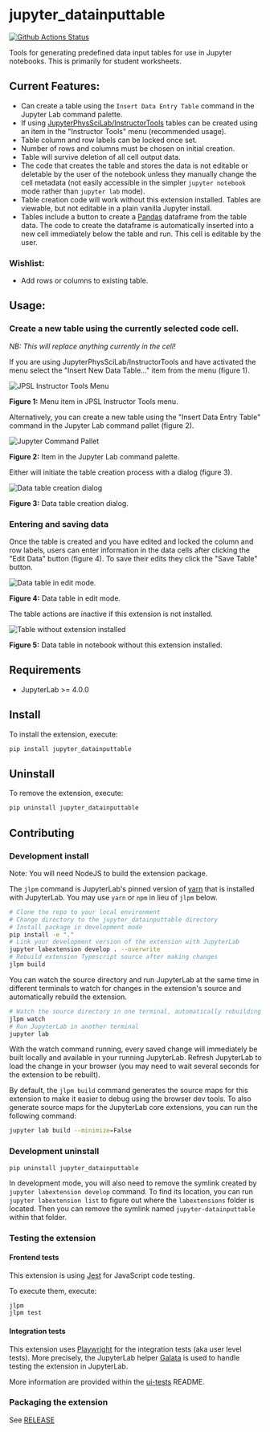 # jupyter_datainputtable

[![Github Actions Status](https://github.com/JupyterPhysSciLab/jupyter-datainputtable/workflows/Build/badge.svg)](https://github.com/JupyterPhysSciLab/jupyter-datainputtable/actions/workflows/build.yml)

Tools for generating predefined data input tables for use in Jupyter notebooks.
This is primarily for student worksheets.

## Current Features:

* Can create a table using the `Insert Data Entry Table` command in the 
  Jupyter Lab command palette.
* If using [JupyterPhysSciLab/InstructorTools](https://github.com/JupyterPhysSciLab/jupyter-instructortools)
  tables can be created using an item in the "Instructor Tools" menu 
  (recommended usage).
* Table column and row labels can be locked once set.
* Number of rows and columns must be chosen on initial creation.
* Table will survive deletion of all cell output data.
* The code that creates the table and stores the data is not editable or 
  deletable by the user of the notebook unless they manually change the cell 
  metadata (not easily accessible in the simpler `jupyter notebook` mode rather 
  than `jupyter lab` mode).
* Table creation code will work without this extension installed. Tables are 
  viewable, but not editable in a plain vanilla Jupyter install.
* Tables include a button to create a [Pandas](https://pandas.pydata.org/) 
  dataframe from the table data. The code to create the dataframe is 
  automatically inserted into a new cell immediately below the table and run.
  This cell is editable by the user.

### Wishlist:

* Add rows or columns to existing table.

## Usage:
### Create a new table using the currently selected code cell.
*NB: This will replace anything currently in the cell!*

If you are using JupyterPhysSciLab/InstructorTools and have activated the menu
select the "Insert New Data Table..." item from the menu (figure 1).

![JPSL Instructor Tools Menu](JPSL_Instructor_Menu_ann.png)

**Figure 1:** Menu item in JPSL Instructor Tools menu.

Alternatively, you can create a new table using the "Insert Data Entry Table"
command in the Jupyter Lab command pallet (figure 2).

![Jupyter Command Pallet](Command_Palette_ann.png)

**Figure 2:** Item in the Jupyter Lab command palette.

Either will initiate the table creation process with a dialog (figure 3).

![Data table creation dialog](Data_table_creation_dialog.png)

**Figure 3:** Data table creation dialog.
### Entering and saving data
Once the table is created and you have edited and locked the column and row 
labels, users can enter information in the data cells after clicking the 
"Edit Data" button (figure 4). To save their edits they click the "Save 
Table" button.

![Data table in edit mode.](table_in_edit_mode.png)

**Figure 4:** Data table in edit mode.

The table actions are inactive if this extension is not installed.

![Table without extension installed](table_without_extension.png)

**Figure 5:** Data table in notebook without this extension installed.
## Requirements

- JupyterLab >= 4.0.0

## Install

To install the extension, execute:

```bash
pip install jupyter_datainputtable
```

## Uninstall

To remove the extension, execute:

```bash
pip uninstall jupyter_datainputtable
```

## Contributing

### Development install

Note: You will need NodeJS to build the extension package.

The `jlpm` command is JupyterLab's pinned version of
[yarn](https://yarnpkg.com/) that is installed with JupyterLab. You may use
`yarn` or `npm` in lieu of `jlpm` below.

```bash
# Clone the repo to your local environment
# Change directory to the jupyter_datainputtable directory
# Install package in development mode
pip install -e "."
# Link your development version of the extension with JupyterLab
jupyter labextension develop . --overwrite
# Rebuild extension Typescript source after making changes
jlpm build
```

You can watch the source directory and run JupyterLab at the same time in different terminals to watch for changes in the extension's source and automatically rebuild the extension.

```bash
# Watch the source directory in one terminal, automatically rebuilding when needed
jlpm watch
# Run JupyterLab in another terminal
jupyter lab
```

With the watch command running, every saved change will immediately be built locally and available in your running JupyterLab. Refresh JupyterLab to load the change in your browser (you may need to wait several seconds for the extension to be rebuilt).

By default, the `jlpm build` command generates the source maps for this extension to make it easier to debug using the browser dev tools. To also generate source maps for the JupyterLab core extensions, you can run the following command:

```bash
jupyter lab build --minimize=False
```

### Development uninstall

```bash
pip uninstall jupyter_datainputtable
```

In development mode, you will also need to remove the symlink created by `jupyter labextension develop`
command. To find its location, you can run `jupyter labextension list` to figure out where the `labextensions`
folder is located. Then you can remove the symlink named `jupyter-datainputtable` within that folder.

### Testing the extension

#### Frontend tests

This extension is using [Jest](https://jestjs.io/) for JavaScript code testing.

To execute them, execute:

```sh
jlpm
jlpm test
```

#### Integration tests

This extension uses [Playwright](https://playwright.dev/docs/intro) for the integration tests (aka user level tests).
More precisely, the JupyterLab helper [Galata](https://github.com/jupyterlab/jupyterlab/tree/master/galata) is used to handle testing the extension in JupyterLab.

More information are provided within the [ui-tests](./ui-tests/README.md) README.

### Packaging the extension

See [RELEASE](RELEASE.md)
